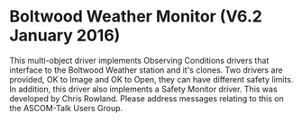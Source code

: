 # Boltwood Weather Monitor (V6.2 January 2016)

This multi-object driver implements Observing Conditions drivers that interface to the Boltwood Weather station and it's clones. Two drivers are provided, OK to Image and OK to Open, they can have different safety limits. In addition, this driver also implements a Safety Monitor driver. This was developed by Chris Rowland. Please address messages relating to this on the ASCOM-Talk Users Group.
